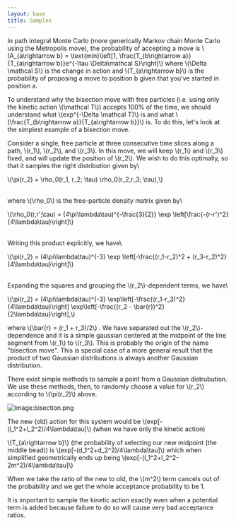 ```yaml
---
layout: base
title: Samples
---
```


In path integral Monte Carlo (more generically Markov chain Monte Carlo
using the Metropolis move), the probability of accepting a move is
\\(A\_{a\rightarrow b} = \text{min}\left[1,   \frac{T\_{b\rightarrow a}}{T\_{a\rightarrow b}}e^{-\tau   \Delta\mathcal S}\right]\\)
where \\(\Delta \mathcal   S\\) is the change in action and
\\(T\_{a\rightarrow   b}\\) is the probability of proposing a move to
position b given that you've started in position a.

To understand why the bisection move with free particles (i.e. using
only the kinetic action \\(\mathcal T\\)) accepts 100% of the time, we
should understand what \\(exp^{-\Delta   \mathcal T}\\) is and what
\\(\frac{T\_{b\rightarrow   a}}{T\_{a\rightarrow b}}\\) is. To do this, let's
look at the simplest example of a bisection move.

Consider a single, free particle at three consecutive time slices along
a path, \\(r\_1\\), \\(r\_2\\), and \\(r\_3\\). In this move, we will keep \\(r\_1\\) and
\\(r\_3\\) fixed, and will update the position of \\(r\_2\\). We wish to do this
optimally, so that it samples the right distribution given by\

\\(\pi(r\_2) = \rho\_0(r\_1, r\_2; \tau) \rho\_0(r\_2,r\_3;   \tau),\\)

\
 where \\(\rho\_0\\) is the free-particle density matrix given by\

\\(\rho\_0(r,r';\tau) = (4\pi\lambda\tau)^{-\frac{3}{2}} \exp   \left[\frac{-(r-r')^2}{4\lambda\tau}\right]\\)

\
 Writing this product explicitly, we have\

\\(\pi(r\_2) = (4\pi\lambda\tau)^{-3} \exp   \left[-\frac{(r\_1-r\_2)^2 +   (r\_3-r\_2)^2}{4\lambda\tau}\right]\\)

\
 Expanding the squares and grouping the \\(r\_2\\)-dependent terms, we have\

\\(\pi(r\_2) = (4\pi\lambda\tau)^{-3}   \exp\left[-\frac{(r\_1-r\_3)^2}{4\lambda\tau}\right]   \exp\left[-\frac{(r\_2 - \bar{r})^2}{2\lambda\tau}\right],\\)

where \\(\bar{r} = (r\_1 + r\_3)/2\\) . We have separated out the
\\(r\_2\\)-dependence and it is a simple gaussian centered at the midpoint of
the line segment from \\(r\_1\\) to \\(r\_3\\). This is probably the origin of the
name "bisection move". This is special case of a more general result
that the product of two Gaussian distributions is always another
Gaussian distribution.

There exist simple methods to sample a point from a Gaussian
distrubution. We use these methods, then, to randomly choose a value for
\\(r\_2\\) according to \\(\pi(r\_2)\\) above.

![Image:bisection.png](bisection.png "Image:bisection.png")

The new (old) action for this system would be
\\(exp[-(l\_1^2+l\_2^2)/4\lambda\tau]\\) (when we have only the kinetic
action)

\\(T\_{a\rightarrow b}\\) (the probability of selecting our new midpoint (the
middle bead)) is \\(exp[-(d\_1^2+d\_2^2)/4\lambda\tau]\\) which when
simplified geometrically ends up being
\\(exp[-(l\_1^2+l\_2^2-2m^2)/4\lambda\tau]\\)

When we take the ratio of the new to old, the \\(m^2\\) term cancels out of
the probability and we get the whole acceptance probability to be 1.

It is important to sample the kinetic action exactly even when a
potential term is added because failure to do so will cause very bad
acceptance ratios.
